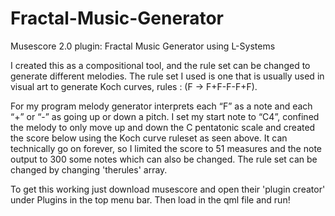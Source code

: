 # Fractal-Music-Generator
Musescore 2.0 plugin: Fractal Music Generator using L-Systems

 I created this as a compositional tool, and the rule set can be changed to generate different melodies. The rule set I used is one that is usually used in visual art to generate Koch curves, rules : (F -> F+F-F-F+F).

For my program melody generator interprets each “F” as a note and each “+” or “-” as going up or down a pitch. I set my start note to “C4”, confined the melody to only move up and down the C pentatonic scale and created the score below using the Koch curve ruleset as seen above. It can technically go on forever, so I limited the score to 51 measures and the note output to 300 some notes which can also be changed. The rule set can be changed by changing 'therules' array.

To get this working just download musescore and open their 'plugin creator' under Plugins in the top menu bar. Then load in the qml file and run!

